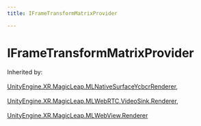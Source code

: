 ```yaml
---
title: IFrameTransformMatrixProvider

---
```


# IFrameTransformMatrixProvider







Inherited by: <br></br>[UnityEngine.XR.MagicLeap.MLNativeSurfaceYcbcrRenderer](/versioned_docs/version-02-Aug-2023/unity-api/api/UnityEngine.XR.MagicLeap/UnityEngine.XR.MagicLeap.MLNativeSurfaceYcbcrRenderer.md), <br></br>[UnityEngine.XR.MagicLeap.MLWebRTC.VideoSink.Renderer](/versioned_docs/version-02-Aug-2023/unity-api/api/UnityEngine.XR.MagicLeap/MLWebRTC/VideoSink/UnityEngine.XR.MagicLeap.MLWebRTC.VideoSink.Renderer.md), <br></br>[UnityEngine.XR.MagicLeap.MLWebView.Renderer](/versioned_docs/version-02-Aug-2023/unity-api/api/UnityEngine.XR.MagicLeap/MLWebView/UnityEngine.XR.MagicLeap.MLWebView.Renderer.md)





